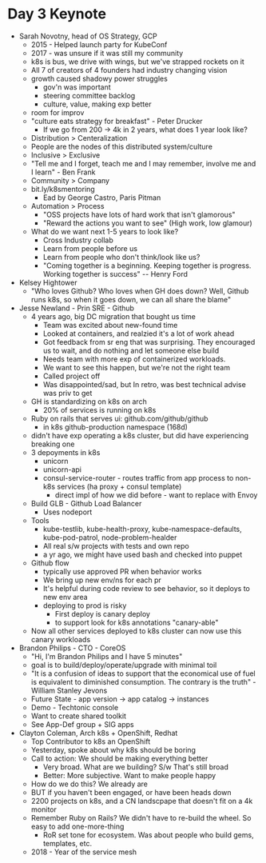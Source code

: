 # Day 3 Keynote

* Sarah Novotny, head of OS Strategy, GCP
  * 2015 - Helped launch party for KubeConf
  * 2017 - was unsure if it was still my community
  * k8s is bus, we drive with wings, but we've strapped rockets on it
  * All 7 of creators of 4 founders had industry changing vision
  * growth caused shadowy power struggles
    * gov'n was important
    * steering committee backlog
    * culture, value, making exp better
  * room for improv
  * "culture eats strategy for breakfast" - Peter Drucker
    * If we go from 200 -> 4k in 2 years, what does 1 year look like?
  * Distribution > Centeralization
  * People are the nodes of this distributed system/culture
  * Inclusive > Exclusive
  * "Tell me and I forget, teach me and I may remember, involve me and I learn" - Ben Frank
  * Community > Company
  * bit.ly/k8smentoring 
    * Ead by George Castro, Paris Pitman
  * Automation > Process
    * "OSS projects have lots of hard work that isn't glamorous"
    * "Reward the actions you want to see"  (High work, low glamour)
  * What do we want next 1-5 years to look like?
    * Cross Industry collab
    * Learn from people before us
    * Learn from people who don't think/look like us?
    * "Coming together is a beginning.  Keeping together is progress.  Working together is success" -- Henry Ford
* Kelsey Hightower
  * "Who loves Github?  Who loves when GH does down?  Well, Github runs k8s, so when it goes down, we can all share the blame"
* Jesse Newland - Prin SRE - Github
  * 4 years ago, big DC migration that bought us time
    * Team was excited about new-found time
    * Looked at containers, and realzied it's a lot of work ahead
    * Got feedback from sr eng that was surprising.  They encouraged us to wait, and do nothing and let someone else build
    * Needs team with more exp of containerized workloads. 
    * We want to see this happen, but we're not the right team
    * Called project off
    * Was disappointed/sad, but In retro, was best technical advise was priv to get
  * GH is standardizing on k8s on arch
    * 20% of services is running on k8s
  * Ruby on rails that serves ui:  github.com/github/github
    * in k8s github-production namespace (168d)
  * didn't have exp operating a k8s cluster, but did have experiencing breaking one
  * 3 depoyments in k8s
    * unicorn
    * unicorn-api 
    * consul-service-router - routes traffic from app process to non-k8s services (ha proxy + consul template)
      * direct impl of how we did before - want to replace with Envoy
  * Build GLB - Github Load Balancer
    * Uses nodeport
  * Tools 
    * kube-testlib, kube-health-proxy, kube-namespace-defaults, kube-pod-patrol, node-problem-healder
    * All real s/w projects with tests and own repo
    * a yr ago, we might have used bash and checked into puppet
  * Github flow
    * typically use approved PR when behavior works
    * We bring up new env/ns for each pr
    * It's helpful during code review to see behavior, so it deploys to new env area
    * deploying to prod is risky
      * First deploy is canary deploy
      * to support look for k8s annotations "canary-able"
   * Now all other services deployed to k8s cluster can now use this canary workloads
* Brandon Philips - CTO - CoreOS
  * "Hi, I'm Brandon Philips and I have 5 minutes"
  * goal is to build/deploy/operate/upgrade with minimal toil
  * "It is a confusion of ideas to support that the economical use of fuel is equivalent to diminished consumption.  The contrary is the truth" - William Stanley Jevons
  * Future State - app version -> app catalog -> instances
  * Demo - Techtonic console
  * Want to create shared toolkit
  * See App-Def group + SIG apps
* Clayton Coleman, Arch k8s + OpenShift, Redhat
  * Top Contributor to k8s an OpenShift
  * Yesterday, spoke about why k8s should be boring
  * Call to action:  We should be making everything better
    * Very broad.  What are we building?  S/w  That's still broad
    * Better:  More subjective.  Want to make people happy
  * How do we do this? We already are
  * BUT if you haven't been engaged, or have been heads down
  * 2200 projects on k8s, and a CN landscpape that doesn't fit on a 4k monitor
  * Remember Ruby on Rails?  We didn't have to re-build the wheel.  So easy to add one-more-thing
    * RoR set tone for ecosystem.  Was about people who build gems, templates, etc.
  * 2018 - Year of the service mesh
